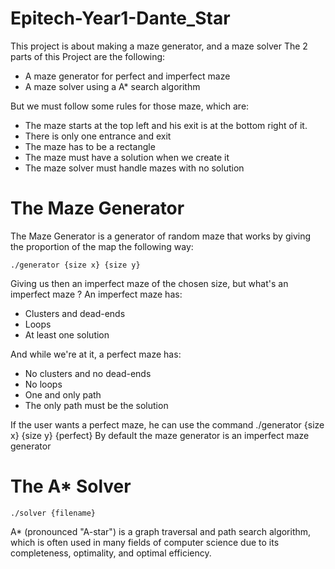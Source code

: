 # Epitech-Year1-Dante_Star

This project is about making a maze generator, and a maze solver
The 2 parts of this Project are the following:
- A maze generator for perfect and imperfect maze
- A maze solver using a A* search algorithm

But we must follow some rules for those maze, which are:
- The maze starts at the top left and his exit is at the bottom right of it.
- There is only one entrance and exit
- The maze has to be a rectangle
- The maze must have a solution when we create it
- The maze solver must handle mazes with no solution

# The Maze Generator

The Maze Generator is a generator of random maze that works by giving the proportion of the map the following way:
```
./generator {size x} {size y}
```
Giving us then an imperfect maze of the chosen size, but what's an imperfect maze ?
An imperfect maze has:
- Clusters and dead-ends
- Loops
- At least one solution

And while we're at it, a perfect maze has:
- No clusters and no dead-ends
- No loops
- One and only path
- The only path must be the solution

If the user wants a perfect maze, he can use the command ./generator {size x} {size y} {perfect}
By default the maze generator is an imperfect maze generator

# The A* Solver

```
./solver {filename}
```
A* (pronounced "A-star") is a graph traversal and path search algorithm, which is often used in many fields of computer science due to its completeness, optimality, and optimal efficiency.
